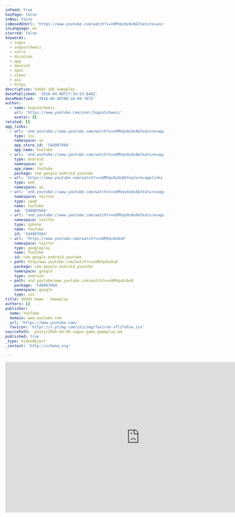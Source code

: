```yaml
---
inFeed: true
hasPage: false
inNav: false
isBasedOnUrl: 'https://www.youtube.com/watch?v=oUMVqvOzAs0&feature=youtu.be'
inLanguage: en
starred: false
keywords:
  - sugus
  - sugusschweiz
  - retro
  - duration
  - app
  - deutsch
  - spot
  - views
  - ais
  - https
description: SUGUS iOS Gameplay
datePublished: '2016-04-08T17:34:53.848Z'
dateModified: '2016-04-08T08:16:09.787Z'
author:
  - name: SugusSchweiz
    url: 'https://www.youtube.com/user/SugusSchweiz'
    avatar: {}
related: []
app_links:
  - url: 'vnd.youtube://www.youtube.com/watch?v=oUMVqvOzAs0&feature=applinks'
    type: ios
    namespace: ai
    app_store_id: '544007664'
    app_name: YouTube
  - url: 'vnd.youtube://www.youtube.com/watch?v=oUMVqvOzAs0&feature=applinks'
    type: android
    namespace: ai
    app_name: YouTube
    package: com.google.android.youtube
  - url: 'https://www.youtube.com/watch?v=oUMVqvOzAs0&feature=applinks'
    type: web
    namespace: ai
  - url: 'vnd.youtube://www.youtube.com/watch?v=oUMVqvOzAs0&feature=applinks'
    namespace: twitter
    type: ipad
    name: YouTube
    id: '544007664'
  - url: 'vnd.youtube://www.youtube.com/watch?v=oUMVqvOzAs0&feature=applinks'
    namespace: twitter
    type: iphone
    name: YouTube
    id: '544007664'
  - url: 'https://www.youtube.com/watch?v=oUMVqvOzAs0'
    namespace: twitter
    type: googleplay
    name: YouTube
    id: com.google.android.youtube
  - path: http/www.youtube.com/watch?v=oUMVqvOzAs0
    package: com.google.android.youtube
    namespace: google
    type: android
  - path: vnd.youtube/www.youtube.com/watch?v=oUMVqvOzAs0
    package: '544007664'
    namespace: google
    type: ios
title: SUGUS Game - Gameplay
authors: []
publisher:
  name: YouTube
  domain: www.youtube.com
  url: 'https://www.youtube.com/'
  favicon: 'https://s.ytimg.com/yts/img/favicon-vflz7uhzw.ico'
sourcePath: _posts/2016-04-08-sugus-game-gameplay.md
published: true
_type: VideoObject
_context: 'http://schema.org'

---
```

<iframe src="https://cdn.embedly.com/widgets/media.html?src=https%3A%2F%2Fwww.youtube.com%2Fembed%2FoUMVqvOzAs0%3Ffeature%3Doembed&amp;url=https%3A%2F%2Fwww.youtube.com%2Fwatch%3Fv%3DoUMVqvOzAs0%26feature%3Dyoutu.be&amp;image=https%3A%2F%2Fi.ytimg.com%2Fvi%2FoUMVqvOzAs0%2Fhqdefault.jpg&amp;key=b7d04c9b404c499eba89ee7072e1c4f7&amp;type=text%2Fhtml&amp;schema=youtube" width="854" height="480" scrolling="no" frameborder="0" allowfullscreen="allowfullscreen" style=""></iframe>